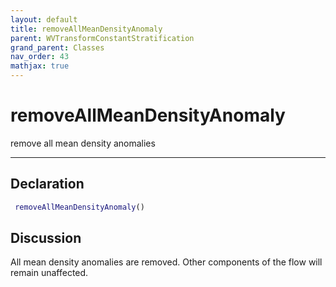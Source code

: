 ```yaml
---
layout: default
title: removeAllMeanDensityAnomaly
parent: WVTransformConstantStratification
grand_parent: Classes
nav_order: 43
mathjax: true
---
```


#  removeAllMeanDensityAnomaly

remove all mean density anomalies


---

## Declaration
```matlab
 removeAllMeanDensityAnomaly()
```
## Discussion

  All mean density anomalies are removed. Other components of the flow will remain unaffected.
 
    

